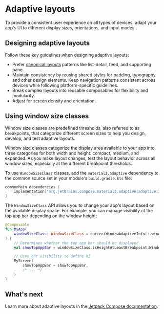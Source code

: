 # Adaptive layouts

To provide a consistent user experience on all types of devices, adapt your app's UI to different display sizes, orientations, 
and input modes.

## Designing adaptive layouts

Follow these key guidelines when designing adaptive layouts:

* Prefer [canonical layouts](https://developer.android.com/develop/ui/compose/layouts/adaptive/canonical-layouts) patterns 
  like list-detail, feed, and supporting pane.
* Maintain consistency by reusing shared styles for padding, typography, and other design elements. Keep navigation patterns 
consistent across devices while following platform-specific guidelines.
* Break complex layouts into reusable composables for flexibility and modularity.
* Adjust for screen density and orientation.

## Using window size classes

Window size classes are predefined thresholds, also referred to as breakpoints, that categorize different screen 
sizes to help you design, develop, and test adaptive layouts.

Window size classes categorize the display area available to your app into three categories for both width and height:
compact, medium, and expanded. As you make layout changes, test the layout behavior across all window sizes,
especially at the different breakpoint thresholds.

To use `WindowSizeClass` classes, add the `material3.adaptive` dependency to the common source set in your module's
`build.gradle.kts` file:

```kotlin
commonMain.dependencies {
    implementation("org.jetbrains.compose.material3.adaptive:adaptive:1.1.0")
}
```

The `WindowSizeClass` API allows you to change your app's layout based on the available display space. 
For example, you can manage visibility of the top app bar depending on the window height:

```kotlin
@Composable
fun MyApp(
    windowSizeClass: WindowSizeClass = currentWindowAdaptiveInfo().windowSizeClass
) {
    // Determines whether the top app bar should be displayed
    val showTopAppBar = windowSizeClass.isHeightAtLeastBreakpoint(WindowSizeClass.HEIGHT_DP_MEDIUM_LOWER_BOUND)

    // Uses bar visibility to define UI 
    MyScreen(
        showTopAppBar = showTopAppBar,
        /* ... */
    )
}
```

<!--- waiting for a page about @Preview and hot reload
## Previewing layouts

We have three different @Preview:

* Android-specific, for `androidMain`, from Android Studio.
* Separate desktop annotation plugin with our own implementation (only for desktop source set) + uiTooling plugin.
* Common annotation, also supported in Android Studio, works for Android only but from common code.
-->

## What's next

Learn more about adaptive layouts in the [Jetpack Compose documentation](https://developer.android.com/develop/ui/compose/layouts/adaptive).